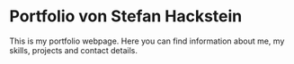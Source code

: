 # Portfolio von Stefan Hackstein

This is my portfolio webpage. Here you can find information about me, my skills, projects and contact details.